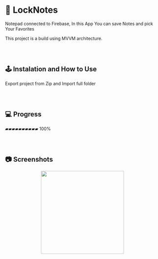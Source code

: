 # 📓 LockNotes
Notepad connected to Firebase,
In this App You can save Notes and pick Your Favorites


This project is a build using MVVM architecture.


<br /><br/>
## 🕹️ Instalation and How to Use
Export project from Zip and Import full folder


<br /><br/>


## 💻 Progress

▰▰▰▰▰▰▰▰▰▰ 100%



<br /><br/>
## 📷 Screenshots

<p align="center">
 <img src="gif-1.gif" width="270px">
</p>


